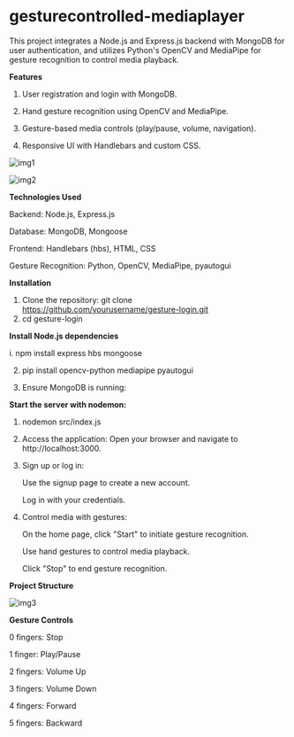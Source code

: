 # gesturecontrolled-mediaplayer
This project integrates a Node.js and Express.js backend with MongoDB for user authentication, and utilizes Python's OpenCV and MediaPipe for gesture recognition to control media playback.​

**Features**

1. User registration and login with MongoDB.

2. Hand gesture recognition using OpenCV and MediaPipe.

3. Gesture-based media controls (play/pause, volume, navigation).

4. Responsive UI with Handlebars and custom CSS.​

![img1](https://github.com/user-attachments/assets/fbde6d16-30e3-4a23-b354-f659c8453bce)


                          
                          
![img2](https://github.com/user-attachments/assets/2c1aea82-17fb-4244-9987-f4adbefa7774)



**Technologies Used**

Backend: Node.js, Express.js

Database: MongoDB, Mongoose

Frontend: Handlebars (hbs), HTML, CSS

Gesture Recognition: Python, OpenCV, MediaPipe, pyautogui​

**Installation**

1. Clone the repository:
git clone https://github.com/yourusername/gesture-login.git
2. cd gesture-login

**Install Node.js dependencies**

i. npm install express hbs mongoose

2. pip install opencv-python mediapipe pyautogui

3. Ensure MongoDB is running:

**Start the server with nodemon:**
1. nodemon src/index.js

2. Access the application:
   Open your browser and navigate to http://localhost:3000.

3. Sign up or log in:

   Use the signup page to create a new account.

   Log in with your credentials.​

4. Control media with gestures:

   On the home page, click "Start" to initiate gesture recognition.

   Use hand gestures to control media playback.

   Click "Stop" to end gesture recognition.​


**Project Structure**

![img3](https://github.com/user-attachments/assets/955941f4-2171-4efb-a845-eb997ab7d03e)



**Gesture Controls**

0 fingers: Stop

1 finger: Play/Pause

2 fingers: Volume Up

3 fingers: Volume Down

4 fingers: Forward

5 fingers: Backward​

